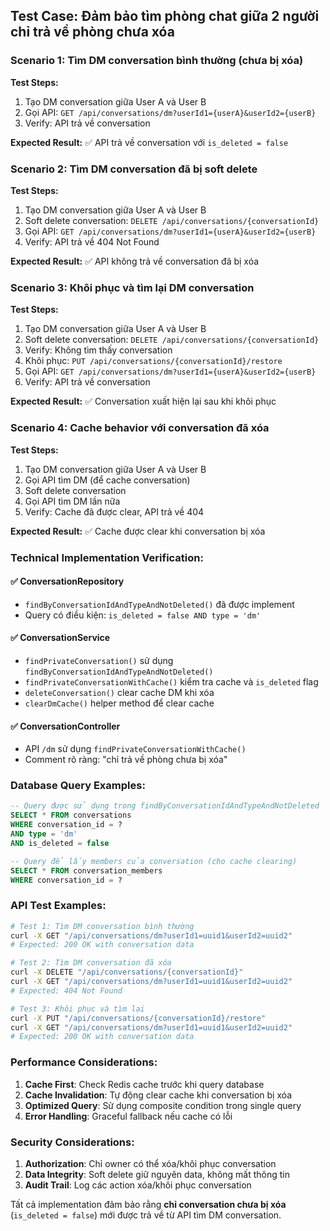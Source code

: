 ## Test Case: Đảm bảo tìm phòng chat giữa 2 người chỉ trả về phòng chưa xóa

### Scenario 1: Tìm DM conversation bình thường (chưa bị xóa)

**Test Steps:**
1. Tạo DM conversation giữa User A và User B
2. Gọi API: `GET /api/conversations/dm?userId1={userA}&userId2={userB}`
3. Verify: API trả về conversation

**Expected Result:** ✅ API trả về conversation với `is_deleted = false`

### Scenario 2: Tìm DM conversation đã bị soft delete

**Test Steps:**
1. Tạo DM conversation giữa User A và User B
2. Soft delete conversation: `DELETE /api/conversations/{conversationId}`
3. Gọi API: `GET /api/conversations/dm?userId1={userA}&userId2={userB}`
4. Verify: API trả về 404 Not Found

**Expected Result:** ✅ API không trả về conversation đã bị xóa

### Scenario 3: Khôi phục và tìm lại DM conversation

**Test Steps:**
1. Tạo DM conversation giữa User A và User B
2. Soft delete conversation: `DELETE /api/conversations/{conversationId}`  
3. Verify: Không tìm thấy conversation
4. Khôi phục: `PUT /api/conversations/{conversationId}/restore`
5. Gọi API: `GET /api/conversations/dm?userId1={userA}&userId2={userB}`
6. Verify: API trả về conversation

**Expected Result:** ✅ Conversation xuất hiện lại sau khi khôi phục

### Scenario 4: Cache behavior với conversation đã xóa

**Test Steps:**
1. Tạo DM conversation giữa User A và User B
2. Gọi API tìm DM (để cache conversation)
3. Soft delete conversation
4. Gọi API tìm DM lần nữa
5. Verify: Cache đã được clear, API trả về 404

**Expected Result:** ✅ Cache được clear khi conversation bị xóa

### Technical Implementation Verification:

#### ✅ ConversationRepository
- `findByConversationIdAndTypeAndNotDeleted()` đã được implement
- Query có điều kiện: `is_deleted = false AND type = 'dm'`

#### ✅ ConversationService  
- `findPrivateConversation()` sử dụng `findByConversationIdAndTypeAndNotDeleted()`
- `findPrivateConversationWithCache()` kiểm tra cache và `is_deleted` flag
- `deleteConversation()` clear cache DM khi xóa
- `clearDmCache()` helper method để clear cache

#### ✅ ConversationController
- API `/dm` sử dụng `findPrivateConversationWithCache()`
- Comment rõ ràng: "chỉ trả về phòng chưa bị xóa"

### Database Query Examples:

```sql
-- Query được sử dụng trong findByConversationIdAndTypeAndNotDeleted
SELECT * FROM conversations 
WHERE conversation_id = ? 
AND type = 'dm' 
AND is_deleted = false

-- Query để lấy members của conversation (cho cache clearing)
SELECT * FROM conversation_members 
WHERE conversation_id = ?
```

### API Test Examples:

```bash
# Test 1: Tìm DM conversation bình thường
curl -X GET "/api/conversations/dm?userId1=uuid1&userId2=uuid2"
# Expected: 200 OK with conversation data

# Test 2: Tìm DM conversation đã xóa  
curl -X DELETE "/api/conversations/{conversationId}"
curl -X GET "/api/conversations/dm?userId1=uuid1&userId2=uuid2"
# Expected: 404 Not Found

# Test 3: Khôi phục và tìm lại
curl -X PUT "/api/conversations/{conversationId}/restore"
curl -X GET "/api/conversations/dm?userId1=uuid1&userId2=uuid2"  
# Expected: 200 OK with conversation data
```

### Performance Considerations:

1. **Cache First**: Check Redis cache trước khi query database
2. **Cache Invalidation**: Tự động clear cache khi conversation bị xóa
3. **Optimized Query**: Sử dụng composite condition trong single query
4. **Error Handling**: Graceful fallback nếu cache có lỗi

### Security Considerations:

1. **Authorization**: Chỉ owner có thể xóa/khôi phục conversation  
2. **Data Integrity**: Soft delete giữ nguyên data, không mất thông tin
3. **Audit Trail**: Log các action xóa/khôi phục conversation

Tất cả implementation đảm bảo rằng **chỉ conversation chưa bị xóa** (`is_deleted = false`) mới được trả về từ API tìm DM conversation.
